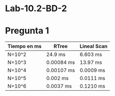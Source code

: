 # Lab-10.2-BD-2

# Pregunta 1

| Tiempo en ms | RTree | Lineal Scan|
|-----------|-----------|-----------|
| N=10^2  | 24.9 ms  | 6.603 ms  |
| N=10^3   | 0.00084 ms   | 13.97 ms  |
| N=10^4   | 0.00107 ms  | 0.0009 ms  |
| N=10^5  | 0.002 ms  | 0.0111 ms  |
| N=10^6  | 0.0037 ms | 0.1210 ms  |
